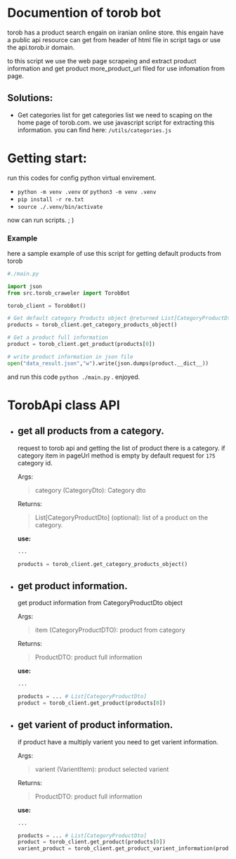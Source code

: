 # Documention of torob bot

torob has a product search engain on iranian online store. this engain have a public api resource can get from header of html file in script tags or use the api.torob.ir domain.

to this script we use the web page scrapeing and extract product information and get product more_product_url filed for use infomation from page.

## Solutions:
- Get categories list
    for get categories list we need to scaping on the home page of torob.com. we use javascript script for extracting this information. you can find here:
    `/utils/categories.js`

# Getting start:
run this codes for config python virtual envirement.
- `python -m venv .venv` or `python3 -m venv .venv`
- `pip install -r re.txt`
- `source ./.venv/bin/activate`

now can run scripts. ; )

### Example
here a sample example of use this script for getting default products from torob

```python
#./main.py

import json
from src.torob_craweler import TorobBot

torob_client = TorobBot()

# Get default category Products object @returned List[CategoryProductDto] data
products = torob_client.get_category_products_object()

# Get a product full information
product = torob_client.get_product(products[0])

# write product information in json file
open("data_result.json","w").write(json.dumps(product.__dict__))
```
and run this code `python ./main.py` . enjoyed.

# TorobApi class API

* ## get all products from a category.
    request to torob api and getting the list of product there is a category. if category item in pageUrl method is empty
        by default request for `175` category id.

    Args: 
    > category (CategoryDto): Category dto

    Returns:
    > List[CategoryProductDto] (optional): list of a product on the category.

    **use:**
    ```python
    ...

    products = torob_client.get_category_products_object()
    ```
* ## get product information.
    get product information from CategoryProductDto object
    
    Args: 
    > item (CategoryProductDTO): product from category

    Returns:
    > ProductDTO: product full information

    **use:**
    ```python
    ...

    products = ... # List[CategoryProductDto]
    product = torob_client.get_product(products[0])
    ```
* ## get varient of product information.
    if product have a multiply varient you need to get varient information.
    
    Args: 
    > varient (VarientItem): product selected varient

    Returns:
    > ProductDTO: product full information

    **use:**
    ```python
    ...

    products = ... # List[CategoryProductDto]
    product = torob_client.get_product(products[0])
    varient_product = torob_client.get_product_varient_information(product.variants[0].items[1]) # return ProductDto

    ```